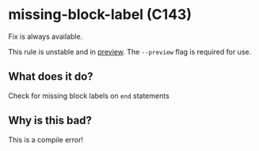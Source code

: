 # missing-block-label (C143)
Fix is always available.

This rule is unstable and in [preview](../preview.md). The `--preview` flag is required for use.

## What does it do?
Check for missing block labels on `end` statements

## Why is this bad?
This is a compile error!
